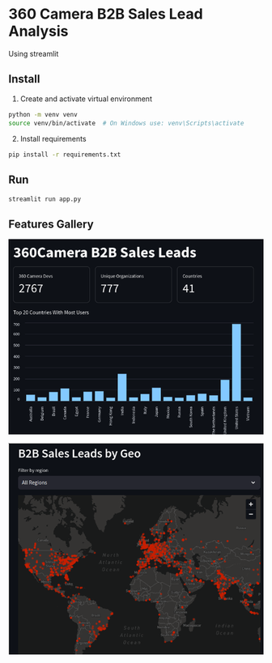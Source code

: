 # 360 Camera B2B Sales Lead Analysis

Using streamlit

## Install

1. Create and activate virtual environment

```bash
python -m venv venv
source venv/bin/activate  # On Windows use: venv\Scripts\activate
```

2. Install requirements

```bash
pip install -r requirements.txt
```

## Run

```
streamlit run app.py
```

## Features Gallery

![top level](readme_assets/bar_chart.png)

![scatter plot](readme_assets/scatter_plot.png)
